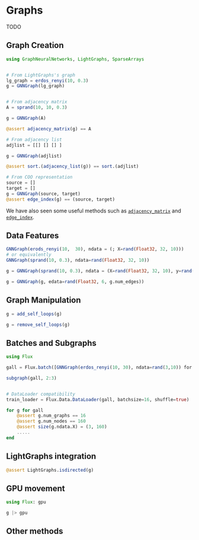 # Graphs

TODO

## Graph Creation


```julia
using GraphNeuralNetworks, LightGraphs, SparseArrays


# From LightGraphs's graph
lg_graph = erdos_renyi(10, 0.3)
g = GNNGraph(lg_graph)


# From adjacency matrix
A = sprand(10, 10, 0.3)

g = GNNGraph(A)

@assert adjacency_matrix(g) == A

# From adjacency list
adjlist = [[] [] [] ]

g = GNNGraph(adjlist)

@assert sort.(adjacency_list(g)) == sort.(adjlist)

# From COO representation
source = []
target = []
g = GNNGraph(source, target)
@assert edge_index(g) == (source, target)
```

We have also seen some useful methods such as [`adjacency_matrix`](@ref) and [`edge_index`](@ref).



## Data Features

```julia
GNNGraph(erods_renyi(10,  30), ndata = (; X=rand(Float32, 32, 10)))
# or equivalently
GNNGraph(sprand(10, 0.3), ndata=rand(Float32, 32, 10))

g = GNNGraph(sprand(10, 0.3), ndata = (X=rand(Float32, 32, 10), y=rand(Float32, 10)))

g = GNNGraph(g, edata=rand(Float32, 6, g.num_edges))
```


## Graph Manipulation

```julia
g = add_self_loops(g)

g = remove_self_loops(g)
```

## Batches and Subgraphs

```julia
using Flux

gall = Flux.batch([GNNGraph(erdos_renyi(10, 30), ndata=rand(3,10)) for _ in 1:100])

subgraph(gall, 2:3)


# DataLoader compatibility
train_loader = Flux.Data.DataLoader(gall, batchsize=16, shuffle=true)

for g for gall
    @assert g.num_graphs == 16
    @assert g.num_nodes == 160
    @assert size(g.ndata.X) = (3, 160)    
    .....
end
```

## LightGraphs integration

```julia
@assert LightGraphs.isdirected(g)
```

## GPU movement

```julia
using Flux: gpu

g |> gpu
```

## Other methods
